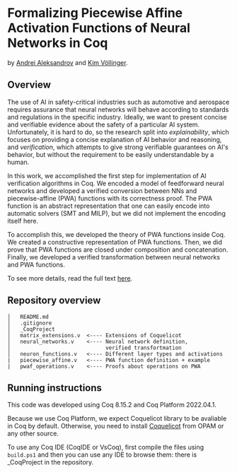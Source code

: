 # Formalizing Piecewise Affine Activation Functions of Neural Networks in Coq

by [Andrei Aleksandrov](https://github.com/Zawuza) and [Kim Völlinger](https://github.com/KimVoellinger).

## Overview

The use of AI in safety-critical industries such as automotive and aerospace requires assurance that neural networks will behave according to standards and regulations in the specific industry. Ideally, we want to present concise and verifiable evidence about the safety of a particular AI system. Unfortunately, it is hard to do, so the research split into *explainability*, which focuses on providing a concise explanation of AI behavior and reasoning, and *verification*, which attempts to give strong verifiable guarantees on AI's behavior, but without the requirement to be easily understandable by a human. 

In this work, we accomplished the first step for implementation of AI verification algorithms in Coq. We encoded a model of feedforward neural networks and developed a verified conversion between NNs and piecewise-affine (PWA) functions with its correctness proof. The PWA function is an abstract representation that one can easily encode into automatic solvers (SMT and MILP), but we did not implement the encoding itself here.

To accomplish this, we developed the theory of PWA functions inside Coq. We created a constructive representation of PWA functions. Then, we did prove that PWA functions are closed under composition and concatenation. Finally, we developed a verified transformation between neural networks and PWA functions. 

To see more details, read the full text [here](https://arxiv.org/abs/2301.12893).

## Repository overview

```
│   README.md
│   .gitignore
│   _CoqProject
│   matrix_extensions.v  <---- Extensions of Coquelicot   
│   neural_networks.v    <---- Neural network definition,
│                              verified transfortmation
│   neuron_functions.v   <---- Different layer types and activations
|   piecewise_affine.v   <---- PWA function definition + example
|   pwaf_operations.v    <---- Proofs about operations on PWA 
```

## Running instructions

This code was developed using Coq 8.15.2 and Coq Platform 2022.04.1.

Because we use Coq Platform, we expect Coquelicot library to be avaliable in Coq by default. Otherwise, you need to install [Coquelicot](http://coquelicot.saclay.inria.fr/html/Coquelicot.Coquelicot.html) from OPAM or any other source.

To use any Coq IDE (CoqIDE or VsCoq), first compile the files using `build.ps1` and then you can use any IDE to browse them: there is _CoqProject in the repository. 
